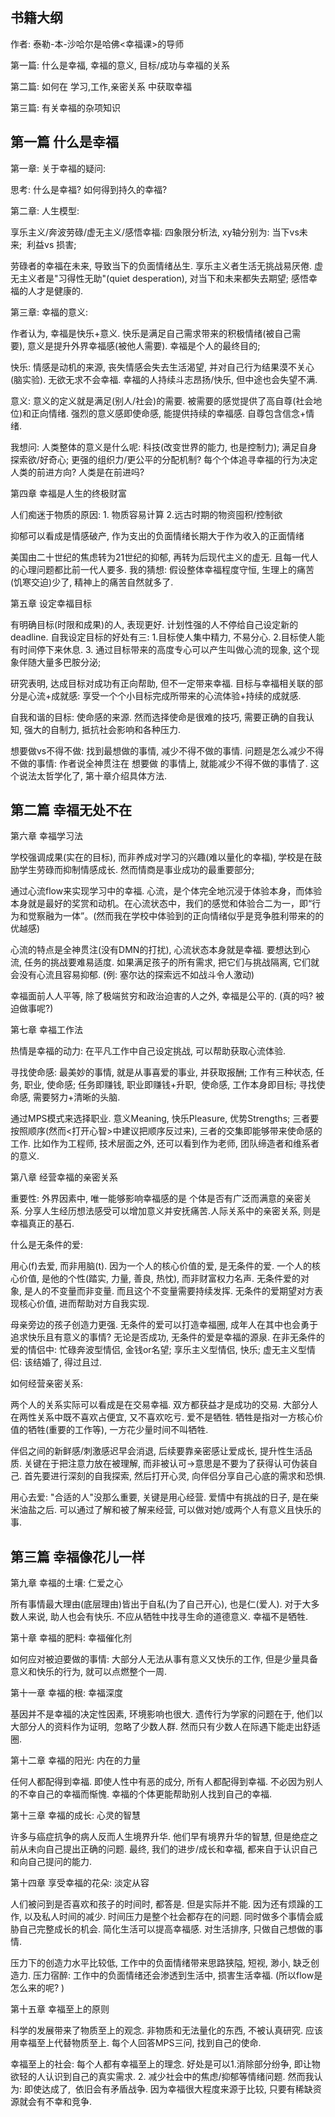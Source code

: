 ## 书籍大纲

作者: 泰勒-本-沙哈尔是哈佛<幸福课>的导师

第一篇: 什么是幸福, 幸福的意义, 目标/成功与幸福的关系

第二篇: 如何在 学习,工作,亲密关系 中获取幸福

第三篇: 有关幸福的杂项知识

## 第一篇 什么是幸福

第一章: 关于幸福的疑问: 

思考: 什么是幸福? 如何得到持久的幸福? 

第二章: 人生模型: 

享乐主义/奔波劳碌/虚无主义/感悟幸福: 四象限分析法, xy轴分别为: 当下vs未来;  利益vs 损害; 

劳碌者的幸福在未来, 导致当下的负面情绪丛生. 享乐主义者生活无挑战易厌倦. 虚无主义者是"习得性无助"(quiet desperation), 对当下和未来都失去期望; 感悟幸福的人才是健康的. 

第三章: 幸福的意义: 

作者认为, 幸福是快乐+意义. 快乐是满足自己需求带来的积极情绪(被自己需要), 意义是提升外界幸福感(被他人需要). 幸福是个人的最终目的;

快乐: 情感是动机的来源, 丧失情感会失去生活渴望, 并对自己行为结果漠不关心(脑实验). 无欲无求不会幸福. 幸福的人持续斗志昂扬/快乐, 但中途也会失望不满. 

意义: 意义的定义就是满足(别人/社会)的需要. 被需要的感觉提供了高自尊(社会地位)和正向情绪. 强烈的意义感即使命感, 能提供持续的幸福感. 自尊包含信念+情绪.

我想问: 人类整体的意义是什么呢: 科技(改变世界的能力, 也是控制力); 满足自身探索欲/好奇心; 更强的组织力/更公平的分配机制? 每个个体追寻幸福的行为决定人类的前进方向? 人类是在前进吗? 

第四章 幸福是人生的终极财富

人们痴迷于物质的原因: 1. 物质容易计算 2.远古时期的物资囤积/控制欲

抑郁可以看成是情感破产, 作为支出的负面情绪长期大于作为收入的正面情绪

美国由二十世纪的焦虑转为21世纪的抑郁, 再转为后现代主义的虚无. 且每一代人的心理问题都比前一代人要多. 我的猜想: 假设整体幸福程度守恒, 生理上的痛苦(饥寒交迫)少了, 精神上的痛苦自然就多了. 

第五章 设定幸福目标

有明确目标(时限和成果)的人, 表现更好. 计划性强的人不停给自己设定新的deadline. 自我设定目标的好处有三: 1.目标使人集中精力, 不易分心. 2.目标使人能有时间停下来休息. 3. 通过目标带来的高度专心可以产生叫做心流的现象, 这个现象伴随大量多巴胺分泌; 

研究表明, 达成目标对成功有正向帮助, 但不一定带来幸福. 目标与幸福相关联的部分是心流+成就感: 享受一个个小目标完成所带来的心流体验+持续的成就感. 

自我和谐的目标: 使命感的来源. 然而选择使命是很难的技巧, 需要正确的自我认知, 强大的自制力, 抵抗社会影响和各种压力. 

想要做vs不得不做: 找到最想做的事情, 减少不得不做的事情. 问题是怎么减少不得不做的事情: 作者说全神贯注在 想要做 的事情上, 就能减少不得不做的事情了. 这个说法太哲学化了, 第十章介绍具体方法. 

## 第二篇 幸福无处不在

第六章 幸福学习法

学校强调成果(实在的目标), 而非养成对学习的兴趣(难以量化的幸福), 学校是在鼓励学生劳碌而抑制情感成长. 然而情商是事业成功的最重要部分;

通过心流flow来实现学习中的幸福. 心流，是个体完全地沉浸于体验本身，而体验本身就是最好的奖赏和动机。在心流状态中，我们的感觉和体验合二为一，即“行为和觉察融为一体”。(然而我在学校中体验到的正向情绪似乎是竞争胜利带来的的优越感)

心流的特点是全神贯注(没有DMN的打扰), 心流状态本身就是幸福. 要想达到心流, 任务的挑战要难易适度. 如果满足孩子的所有需求, 把它们与挑战隔离, 它们就会没有心流且容易抑郁. (例: 塞尔达的探索远不如战斗令人激动)

幸福面前人人平等, 除了极端贫穷和政治迫害的人之外, 幸福是公平的. (真的吗? 被迫做事呢?)

第七章 幸福工作法

热情是幸福的动力: 在平凡工作中自己设定挑战, 可以帮助获取心流体验. 

寻找使命感: 最美妙的事情, 就是从事喜爱的事业, 并获取报酬; 工作有三种状态, 任务, 职业, 使命感; 任务即赚钱, 职业即赚钱+升职,  使命感, 工作本身即目标; 寻找使命感, 需要努力+清晰的头脑. 

通过MPS模式来选择职业. 意义Meaning, 快乐Pleasure, 优势Strengths; 三者要按照顺序(然而<打开心智>中建议把顺序反过来), 三者的交集即能够带来使命感的工作. 比如作为工程师, 技术层面之外, 还可以看到作为老师, 团队缔造者和维系者的意义. 

第八章 经营幸福的亲密关系

重要性: 外界因素中, 唯一能够影响幸福感的是 个体是否有广泛而满意的亲密关系. 分享人生经历想法感受可以增加意义并安抚痛苦.人际关系中的亲密关系, 则是幸福真正的基石. 

什么是无条件的爱: 

用心(f)去爱, 而非用脑(t). 因为一个人的核心价值的爱, 是无条件的爱. 一个人的核心价值, 是他的个性(踏实, 力量, 善良, 热忱), 而非财富权力名声. 无条件爱的对象, 是人的不变量而非变量. 而且这个不变量需要持续发挥. 无条件的爱期望对方表现核心价值, 进而帮助对方自我实现. 

母亲旁边的孩子创造力更强. 无条件的爱可以打造幸福圈, 成年人在其中也会勇于追求快乐且有意义的事情? 无论是否成功, 无条件的爱是幸福的源泉. 在非无条件的爱的情侣中: 忙碌奔波型情侣, 金钱or名望; 享乐主义型情侣, 快乐; 虚无主义型情侣: 该结婚了, 得过且过.

如何经营亲密关系:

两个人的关系实际可以看成是在交易幸福. 双方都获益才是成功的交易. 大部分人在两性关系中既不喜欢占便宜, 又不喜欢吃亏. 爱不是牺牲. 牺牲是指对一方核心价值的牺牲(重要的工作等), 一方花少量时间不叫牺牲. 

伴侣之间的新鲜感/刺激感迟早会消退, 后续要靠亲密感让爱成长, 提升性生活品质. 关键在于把注意力放在被理解, 而非被认可->意思是不要为了获得认可伪装自己. 首先要进行深刻的自我探索, 然后打开心灵, 向伴侣分享自己心底的需求和恐惧.

用心去爱: "合适的人"没那么重要, 关键是用心经营. 爱情中有挑战的日子, 是在柴米油盐之后. 可以通过了解和被了解来经营, 可以做对她/或两个人有意义且快乐的事.

## 第三篇 幸福像花儿一样

第九章 幸福的土壤: 仁爱之心

所有事情最大理由(底层理由)皆出于自私(为了自己开心), 也是仁(爱人). 对于大多数人来说, 助人也会有快乐. 不应从牺牲中找寻生命的道德意义. 幸福不是牺牲. 

第十章 幸福的肥料: 幸福催化剂

如何应对被迫要做的事情: 大部分人无法从事有意义又快乐的工作, 但是少量具备意义和快乐的行为, 就可以点燃整个一周. 

第十一章 幸福的根: 幸福深度

基因并不是幸福的决定性因素, 环境影响也很大. 遗传行为学家的问题在于, 他们以大部分人的资料作为证明,  忽略了少数人群. 然而只有少数人在际遇下能走出舒适圈. 

第十二章 幸福的阳光: 内在的力量

任何人都配得到幸福. 即使人性中有恶的成分, 所有人都配得到幸福. 不必因为别人的不幸自己的幸福而惭愧. 幸福的个体更能帮助别人找到自己的幸福. 

第十三章 幸福的成长: 心灵的智慧

许多与癌症抗争的病人反而人生境界升华. 他们早有境界升华的智慧, 但是绝症之前从未向自己提出正确的问题. 最终, 我们的进步/成长和幸福, 都来自于认识自己和向自己提问的能力. 

第十四章 享受幸福的花朵: 淡定从容

人们被问到是否喜欢和孩子的时间时, 都答是. 但是实际并不能. 因为还有烦躁的工作, 以及私人时间的减少. 时间压力是整个社会都存在的问题. 同时做多个事情会威胁自己完整成长的机会. 简化生活可以提高幸福感. 对生活排序, 只做自己想做的事情. 

压力下的创造力水平比较低, 工作中的负面情绪带来思路狭隘, 短视, 渺小, 缺乏创造力. 压力宿醉: 工作中的负面情绪还会渗透到生活中, 损害生活幸福. (所以flow是怎么来的呢? )

第十五章 幸福至上的原则

科学的发展带来了物质至上的观念. 非物质和无法量化的东西, 不被认真研究. 应该用幸福至上代替物质至上. 每个人回答MPS三问, 找到自己的使命. 

幸福至上的社会: 每个人都有幸福至上的理念. 好处是可以1.消除部分纷争, 即让物欲轻的人认识到自己的真实需求. 2. 减少社会中的焦虑/抑郁等情绪问题. 然而我认为: 即使达成了,  依旧会有矛盾战争. 因为幸福很大程度来源于比较, 只要有稀缺资源就会有不幸和竞争.